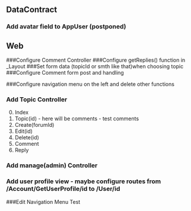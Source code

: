 ## DataContract
### Add avatar field to AppUser (postponed)


## Web

###Configure Comment Controller
###Configure getReplies() function in _Layout
###Set form data (topicId or smth like that)when choosing topic
###Configure Comment form post and handling

###Configure navigation menu on the left and delete other functions 


### Add Topic Controller
0. Index
1. Topic(id) - here will be comments - test comments
2. Create(forumId)
3. Edit(id)
4. Delete(id)
5. Comment 
6. Reply


### Add manage(admin) Controller

### Add user profile view - maybe configure routes from /Account/GetUserProfile/id to /User/id

###Edit Navigation Menu Test
